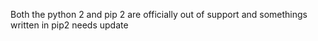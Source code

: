 Both the python 2 and pip 2 are officially out of support and somethings written in pip2 needs update
